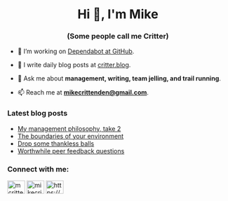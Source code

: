 <h1 align="center">Hi 👋, I'm Mike</h1>
<h3 align="center">(Some people call me Critter)</h3>

- 🔭 I’m working on [Dependabot at GitHub](https://github.com/features/security).

- 📝 I write daily blog posts at [critter.blog](https://critter.blog).

- 💬 Ask me about **management, writing, team jelling, and trail running**.

- 📫 Reach me at **mikecrittenden@gmail.com**.

### Latest blog posts
<!-- BLOG-POST-LIST:START -->
- [My management philosophy, take 2](https://critter.blog/2022/11/09/my-management-philosophy-take-2/)
- [The boundaries of your environment](https://critter.blog/2022/11/08/the-boundaries-of-your-environment/)
- [Drop some thankless balls](https://critter.blog/2022/11/07/drop-some-thankless-balls/)
- [Worthwhile peer feedback questions](https://critter.blog/2022/11/04/worthwhile-peer-feedback-questions/)
<!-- BLOG-POST-LIST:END -->

<h3 align="left">Connect with me:</h3>
<p align="left">
<a href="https://twitter.com/mcrittenden" target="blank"><img align="center" src="https://raw.githubusercontent.com/rahuldkjain/github-profile-readme-generator/master/src/images/icons/Social/twitter.svg" alt="mcrittenden" height="30" width="40" /></a>
<a href="https://linkedin.com/in/mikecrittenden" target="blank"><img align="center" src="https://raw.githubusercontent.com/rahuldkjain/github-profile-readme-generator/master/src/images/icons/Social/linked-in-alt.svg" alt="mikecrittenden" height="30" width="40" /></a>
<a href="https://critter.blog/feed/" target="blank"><img align="center" src="https://raw.githubusercontent.com/rahuldkjain/github-profile-readme-generator/master/src/images/icons/Social/rss.svg" alt="https://critter.blog/feed/" height="30" width="40" /></a>
</p>
